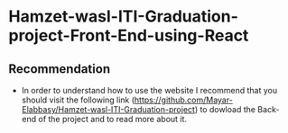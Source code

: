 # Hamzet-wasl-ITI-Graduation-project-Front-End-using-React

## Recommendation
* In order to understand how to use the website I recommend that you should visit the following link
 (https://github.com/Mayar-Elabbasy/Hamzet-wasl-ITI-Graduation-project)
 to dowload the Back-end of the project and to read more about it.
 
 

